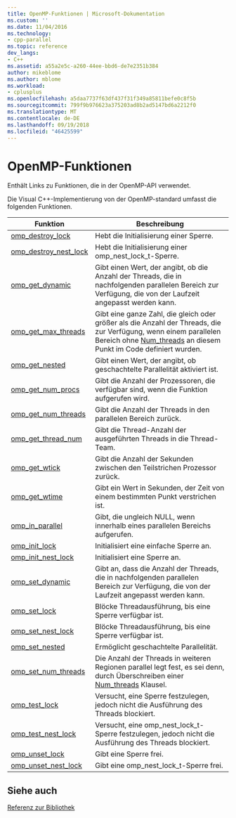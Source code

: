 ```yaml
---
title: OpenMP-Funktionen | Microsoft-Dokumentation
ms.custom: ''
ms.date: 11/04/2016
ms.technology:
- cpp-parallel
ms.topic: reference
dev_langs:
- C++
ms.assetid: a55a2e5c-a260-44ee-bbd6-de7e2351b384
author: mikeblome
ms.author: mblome
ms.workload:
- cplusplus
ms.openlocfilehash: a5daa7737f63df437f31f349a85811befe0c8f5b
ms.sourcegitcommit: 799f9b976623a375203ad8b2ad5147bd6a2212f0
ms.translationtype: MT
ms.contentlocale: de-DE
ms.lasthandoff: 09/19/2018
ms.locfileid: "46425599"
---
```

# <a name="openmp-functions"></a>OpenMP-Funktionen

Enthält Links zu Funktionen, die in der OpenMP-API verwendet.

Die Visual C++-Implementierung von der OpenMP-standard umfasst die folgenden Funktionen.

|Funktion|Beschreibung|
|--------------|-----------------|
|[omp_destroy_lock](../../../parallel/openmp/reference/omp-destroy-lock.md)|Hebt die Initialisierung einer Sperre.|
|[omp_destroy_nest_lock](../../../parallel/openmp/reference/omp-destroy-nest-lock.md)|Hebt die Initialisierung einer omp_nest_lock_t-Sperre.|
|[omp_get_dynamic](../../../parallel/openmp/reference/omp-get-dynamic.md)|Gibt einen Wert, der angibt, ob die Anzahl der Threads, die in nachfolgenden parallelen Bereich zur Verfügung, die von der Laufzeit angepasst werden kann.|
|[omp_get_max_threads](../../../parallel/openmp/reference/omp-get-max-threads.md)|Gibt eine ganze Zahl, die gleich oder größer als die Anzahl der Threads, die zur Verfügung, wenn einem parallelen Bereich ohne [Num_threads](../../../parallel/openmp/reference/num-threads.md) an diesem Punkt im Code definiert wurden.|
|[omp_get_nested](../../../parallel/openmp/reference/omp-get-nested.md)|Gibt einen Wert, der angibt, ob geschachtelte Parallelität aktiviert ist.|
|[omp_get_num_procs](../../../parallel/openmp/reference/omp-get-num-procs.md)|Gibt die Anzahl der Prozessoren, die verfügbar sind, wenn die Funktion aufgerufen wird.|
|[omp_get_num_threads](../../../parallel/openmp/reference/omp-get-num-threads.md)|Gibt die Anzahl der Threads in den parallelen Bereich zurück.|
|[omp_get_thread_num](../../../parallel/openmp/reference/omp-get-thread-num.md)|Gibt die Thread-Anzahl der ausgeführten Threads in die Thread-Team.|
|[omp_get_wtick](../../../parallel/openmp/reference/omp-get-wtick.md)|Gibt die Anzahl der Sekunden zwischen den Teilstrichen Prozessor zurück.|
|[omp_get_wtime](../../../parallel/openmp/reference/omp-get-wtime.md)|Gibt ein Wert in Sekunden, der Zeit von einem bestimmten Punkt verstrichen ist.|
|[omp_in_parallel](../../../parallel/openmp/reference/omp-in-parallel.md)|Gibt, die ungleich NULL, wenn innerhalb eines parallelen Bereichs aufgerufen.|
|[omp_init_lock](../../../parallel/openmp/reference/omp-init-lock.md)|Initialisiert eine einfache Sperre an.|
|[omp_init_nest_lock](../../../parallel/openmp/reference/omp-init-nest-lock.md)|Initialisiert eine Sperre an.|
|[omp_set_dynamic](../../../parallel/openmp/reference/omp-set-dynamic.md)|Gibt an, dass die Anzahl der Threads, die in nachfolgenden parallelen Bereich zur Verfügung, die von der Laufzeit angepasst werden kann.|
|[omp_set_lock](../../../parallel/openmp/reference/omp-set-lock.md)|Blöcke Threadausführung, bis eine Sperre verfügbar ist.|
|[omp_set_nest_lock](../../../parallel/openmp/reference/omp-set-nest-lock.md)|Blöcke Threadausführung, bis eine Sperre verfügbar ist.|
|[omp_set_nested](../../../parallel/openmp/reference/omp-set-nested.md)|Ermöglicht geschachtelte Parallelität.|
|[omp_set_num_threads](../../../parallel/openmp/reference/omp-set-num-threads.md)|Die Anzahl der Threads in weiteren Regionen parallel legt fest, es sei denn, durch Überschreiben einer [Num_threads](../../../parallel/openmp/reference/num-threads.md) Klausel.|
|[omp_test_lock](../../../parallel/openmp/reference/omp-test-lock.md)|Versucht, eine Sperre festzulegen, jedoch nicht die Ausführung des Threads blockiert.|
|[omp_test_nest_lock](../../../parallel/openmp/reference/omp-test-nest-lock.md)|Versucht, eine omp_nest_lock_t-Sperre festzulegen, jedoch nicht die Ausführung des Threads blockiert.|
|[omp_unset_lock](../../../parallel/openmp/reference/omp-unset-lock.md)|Gibt eine Sperre frei.|
|[omp_unset_nest_lock](../../../parallel/openmp/reference/omp-unset-nest-lock.md)|Gibt eine omp_nest_lock_t-Sperre frei.|

## <a name="see-also"></a>Siehe auch

[Referenz zur Bibliothek](../../../parallel/openmp/reference/openmp-library-reference.md)